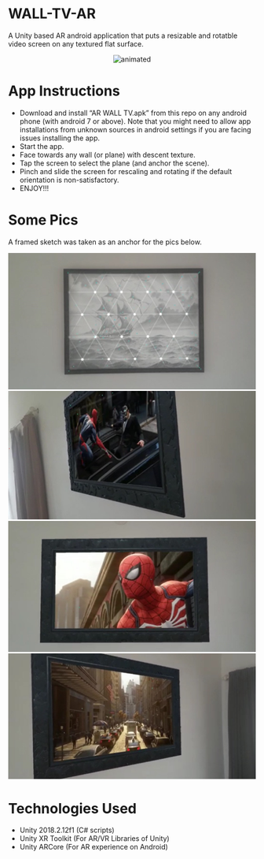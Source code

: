# WALL-TV-AR
A Unity based AR android application that puts a resizable and rotatble video screen on any textured flat surface.

 <p align="center">
   <img src="wall-ar-tv.gif" alt="animated"/>
 </p>

# App Instructions
  - Download and install “AR WALL TV.apk” from this repo on any android phone (with android 7 or above). Note that you might need to allow app installations from unknown sources in android settings if you are facing issues installing the app.
  - Start the app.
  - Face towards any wall (or plane) with descent texture.
  - Tap the screen to select the plane (and anchor the scene).
  - Pinch and slide the screen for rescaling and rotating if the default orientation is non-satisfactory.
  - ENJOY!!!
  
# Some Pics
A framed sketch was taken as an anchor for the pics below.

![pic0](pic0.jpg)
![pic1](pic1.jpg)
![pic2](pic2.jpg)
![pic3](pic3.jpg)
  
# Technologies Used
  - Unity 2018.2.12f1 (C# scripts)
  - Unity XR Toolkit (For AR/VR Libraries of Unity)
  - Unity ARCore (For AR experience on Android)

